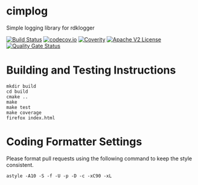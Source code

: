 # cimplog

Simple logging library for rdklogger

[![Build Status](https://travis-ci.com/xmidt-org/cimplog.svg?branch=master)](https://travis-ci.com/xmidt-org/cimplog)
[![codecov.io](http://codecov.io/github/xmidt-org/cimplog/coverage.svg?branch=master)](http://codecov.io/github/xmidt-org/cimplog?branch=master)
[![Coverity](https://img.shields.io/coverity/scan/11572.svg)]("https://scan.coverity.com/projects/comcast-cimplog)
[![Apache V2 License](http://img.shields.io/badge/license-Apache%20V2-blue.svg)](https://github.com/xmidt-org/cimplog/blob/master/LICENSE.txt)
[![Quality Gate Status](https://sonarcloud.io/api/project_badges/measure?project=xmidt-org_cimplog&metric=alert_status)](https://sonarcloud.io/dashboard?id=xmidt-org_cimplog)

# Building and Testing Instructions

```
mkdir build
cd build
cmake ..
make
make test
make coverage
firefox index.html
```

# Coding Formatter Settings

Please format pull requests using the following command to keep the style consistent.

```
astyle -A10 -S -f -U -p -D -c -xC90 -xL
```
